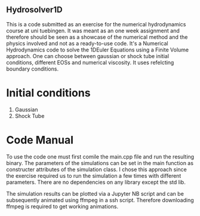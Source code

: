 ## Hydrosolver1D
This is a code submitted as an exercise for the numerical hydrodynamics course at uni tuebingen. It was meant as an one week assignment and therefore should be seen as a showcase of the numerical method and the physics involved and not as a ready-to-use code. 
It's a Numerical Hydrodynamics code to solve the 1DEuler Equations using a Finite Volume approach. One can choose between gaussian or shock tube initial conditions, different EOSs and numerical viscosity. It uses refelcting boundary conditions.

# Initial conditions
1. Gaussian
2. Shock Tube


# Code Manual
To use the code one must first comile the main.cpp file and run the resulting binary. The parameters of the simulations can be set in the main function as constructer attributes of the simulation class. I chose this approach since the exercise required us to run the simulation a few times with different parameters. There are no dependencies on any library except the std lib. 

The simulation results can be plotted via a Jupyter NB script and can be subsequently animated using ffmpeg in a ssh script. Therefore downloading ffmpeg is required to get working animations.
